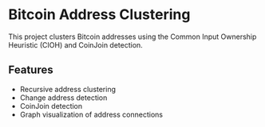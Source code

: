 # Bitcoin Address Clustering

This project clusters Bitcoin addresses using the Common Input Ownership Heuristic (CIOH) and CoinJoin detection.

## Features
- Recursive address clustering
- Change address detection
- CoinJoin detection
- Graph visualization of address connections

